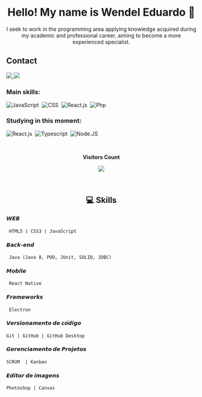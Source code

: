 <h1 align="center"> Hello! My name is Wendel Eduardo 👋 </h1>
<p align="center"> I seek to work in the programming area applying knowledge acquired during my academic and professional career, aiming to become a more experienced specialist.</p>
<h2>Contact</h2>
<p>
  <a href="mailto:wendeleduardo2002@gmail.com" alt="E-mail" target="_blank">
    <img src="https://img.shields.io/badge/-Gmail-c14438?style=for-the-badge&logo=Gmail&logoColor=white" />
</a>
<a href="https://www.linkedin.com/in/wendel-eduardo-b72b231a2/" alt="LinkedIn" target="_blank">
    <img src="https://img.shields.io/badge/-LinkedIn-blue?style=for-the-badge&logo=Linkedin&logoColor=white" />
</a>
</p>

 ### Main skills:
![JavaScript](https://img.shields.io/badge/-JavaScript-0D1117?style=for-the-badge&logo=javascript&labelColor=0D1117)&nbsp;
![CSS](https://img.shields.io/badge/-CSS-0D1117?style=for-the-badge&logo=CSS3&logoColor=1572B6&labelColor=0D1117)&nbsp;
![React.js](https://img.shields.io/badge/-React.js-0D1117?style=for-the-badge&logo=react&labelColor=0D1117)&nbsp;
![Php](https://img.shields.io/badge/-php-0D1117?style=for-the-badge&logo=php&logoColor=purple&labelColor=0D1117)&nbsp; 

### Studying in this moment:
![React.js](https://img.shields.io/badge/-React.js-0D1117?style=for-the-badge&logo=react&labelColor=0D1117)&nbsp;
![Typescript](https://img.shields.io/badge/-JavaScript-0D1117?style=for-the-badge&logo=javascript&labelColor=0D1117&textColor=0D1117)&nbsp;
![Node.JS](https://img.shields.io/badge/-Node.JS-0D1117?style=for-the-badge&logo=node.js&labelColor=0D1117&textColor=0D1117)&nbsp;


<div align="center">
<br><p align="centre"><b>Visitors Count</b></p>  
<p align="center"><img align="center" src="https://profile-counter.glitch.me/{wendeleduardo}/count.svg" /></p> 
<br>
</div>


<h2 align="center"> 💻 Skills </h2>

#### 𝙒𝙀𝘽
     HTML5 | CSS3 | JavaScript

#### 𝘽𝙖𝙘𝙠-𝙚𝙣𝙙
     Java (Java 8, POO, JUnit, SOLID, JDBC)

#### 𝙈𝙤𝙗𝙞𝙡𝙚
     React Native

#### 𝙁𝙧𝙖𝙢𝙚𝙬𝙤𝙧𝙠𝙨
     Electron

#### 𝙑𝙚𝙧𝙨𝙞𝙤𝙣𝙖𝙢𝙚𝙣𝙩𝙤 𝙙𝙚 𝙘𝙤́𝙙𝙞𝙜𝙤
    Git | GitHub | GitHub Desktop
    
#### 𝙂𝙚𝙧𝙚𝙣𝙘𝙞𝙖𝙢𝙚𝙣𝙩𝙤 𝙙𝙚 𝙋𝙧𝙤𝙟𝙚𝙩𝙤𝙨
    SCRUM  | Kanban  
    
#### 𝙀𝙙𝙞𝙩𝙤𝙧 𝙙𝙚 𝙞𝙢𝙖𝙜𝙚𝙣𝙨
    Photoshop | Canvas
    
<!--
#### WEB
<a href="https://developer.mozilla.org/pt-BR/docs/Web/HTML"> HTML</a> &nbsp;&nbsp;&nbsp;|&nbsp;&nbsp;&nbsp;
<a href="https://developer.mozilla.org/pt-BR/docs/Web/CSS">Css3 </a> &nbsp;&nbsp;&nbsp;|&nbsp;&nbsp;&nbsp;
<a href="https://developer.mozilla.org/pt-BR/docs/Web/JavaScript">JavaScript </a>

#### Back-end
<a href="https://www.php.net/manual/pt_BR/intro-whatis.php"> PHP </a>

#### Image Editor
<a href="https://www.adobe.com/br/products/photoshop.html"> Photoshop </a>&nbsp;&nbsp;&nbsp;|&nbsp;&nbsp;&nbsp;
<a href="https://www.canva.com/"> Canvas </a>

#### Mobile 
<a href="https://developer.mozilla.org/pt-BR/docs/Glossary/Responsive_web_design">responsiveness</a>&nbsp;&nbsp;&nbsp;|&nbsp;&nbsp;&nbsp;<a href="https://ionicframework.com/"> IONIC </a>

#### Frameworks
<a href="https://getbootstrap.com/"> Bootstrap </a>
-->

<!--
<p align="center"><img src="https://68.media.tumblr.com/17457ab9d237a92560515d8b349496aa/tumblr_os33ocsLtQ1vom0g7o1_1280.gif"></p>
-->
 
<!--
**WendelEduardo/WendelEduardo** is a ✨ _special_ ✨ repository because its `README.md` (this file) appears on your GitHub profile.

Here are some ideas to get you started:

- 🔭 I’m currently working on ...
- 🌱 I’m currently learning ...
- 👯 I’m looking to collaborate on ...
- 🤔 I’m looking for help with ...
- 💬 Ask me about ...
- 📫 How to reach me: ...
- 😄 Pronouns: ...
- ⚡ Fun fact: ...
-->
